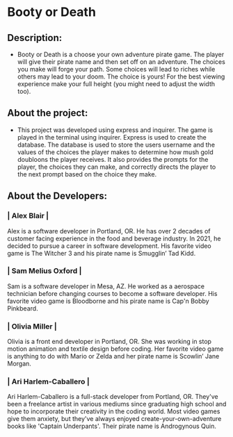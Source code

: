 # Booty or Death

## Description:
- Booty or Death is a choose your own adventure pirate game. The player will give their pirate name and then set off on an adventure. The choices you make will forge your path. Some choices will lead to riches while others may lead to your doom. The choice is yours! For the best viewing experience make your full height (you might need to adjust the width too).

## About the project:

- This project was developed using express and inquirer. The game is played in the terminal using inquirer. Express is used to create the database. The database is used to store the users username and the values of the choices the player makes to determine how mush gold doubloons the player receives. It also provides the prompts for the player, the choices they can make, and correctly directs the player to the next prompt based on the choice they make.

## About the Developers:

### | Alex Blair |

Alex is a software developer in Portland, OR. He has over 2 decades of customer facing experience in the food and beverage industry. In 2021, he decided to pursue a career in software development. His favorite video game is The Witcher 3 and his pirate name is Smugglin’ Tad Kidd.

### | Sam Melius Oxford |

Sam is a software developer in Mesa, AZ. He worked as a aerospace technician before changing courses to become a software developer. His favorite video game is Bloodborne and his pirate name is Cap'n Bobby Pinkbeard.

### | Olivia Miller |

Olivia is a front end developer in Portland, OR. She was working in stop motion animation and textile design before coding. Her favorite video game is anything to do with Mario or Zelda and her pirate name is
Scowlin’ Jane Morgan.

### | Ari Harlem-Caballero |

Ari Harlem-Caballero is a full-stack developer from Portland, OR. They've been a freelance artist in various mediums since graduating high school and hope to incorporate their creativity in the coding world. Most video games give them anxiety, but they've always enjoyed create-your-own-adventure books like 'Captain Underpants'. Their pirate name is Androgynous Quin.